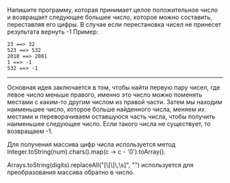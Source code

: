Напишите программу, которая принимает целое положительное число и возвращает следующее большее число, которое можно составить, переставляя его цифры. В случае если перестановка чисел не принесет результата вернуть -1 Пример:
~~~
23 ==> 32
523 ==> 532
2018 ==> 2081
1 ==> -1
532 ==> -1
~~~

---

Основная идея заключается в том, чтобы найти первую пару чисел, где левое число меньше правого, именно это число можно поменять местами с каким-то другим числом из правой части. Затем мы находим наименьшее число, которое больше найденного числа, меняем их местами и переворачиваем оставшуюся часть числа, чтобы получить наименьшее следующее число. Если такого числа не существует, то возвращаем -1.

Для получения массива цифр числа используется метод Integer.toString(num).chars().map(c -> c - '0').toArray().

Arrays.toString(digits).replaceAll("[\\[\\]\\,\\s]", "") используется для преобразования массива обратно в число.